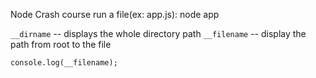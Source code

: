 Node Crash course
run a file(ex: app.js): node app

`__dirname` -- displays the whole directory path
`__filename` -- display the path from root to the file

`console.log(__filename);`
